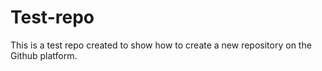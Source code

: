 # Test-repo
This is a test repo created to show how to create a new repository on the Github platform.
